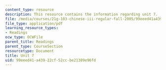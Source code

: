 ```yaml
---
content_type: resource
description: This resource contains the information regarding unit 7.
file: /media/courses/21g-103-chinese-iii-regular-fall-2005/99eeed41a43922cf52ccbe21389e96fd_MIT21G_103F05_unit7.pdf
file_type: application/pdf
learning_resource_types:
- Readings
ocw_type: OCWFile
parent_title: Readings
parent_type: CourseSection
resourcetype: Document
title: Unit 7
uid: 99eeed41-a439-22cf-52cc-be21389e96fd
---
```

